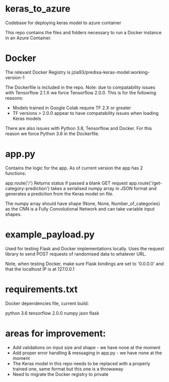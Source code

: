 # keras_to_azure
Codebase for deploying keras model to azure container

This repo contains the files and folders necessary to run a Docker instance in an Azure Container.

# Docker
The relevant Docker Registry is jzia93/predixa-keras-model:working-version-1

The Dockerfile is included in the repo. Note: due to compatability issues with Tensorflow 2.1.X we force Tensorflow 2.0.0. This is for the following reasons:

- Models trained in Google Colab require TF 2.X or greater
- TF versions > 2.0.0 appear to have compatability issues when loading Keras models

There are also issues with Python 3.8, Tensorflow and Docker. For this reason we force Python 3.6 in the Dockerfile.

# app.py

Contains the logic for the app. As of current version the app has 2 functions:

app.route('/') Returns status if passed a blank GET request
app.route('/get-category-prediction') takes a serialised numpy array in JSON format and generates a prediction from the Keras model on file. 

The numpy array should have shape (None, None, Number_of_categories) as the CNN is a Fully Convolutional Network and can take variable input shapes.

# example_payload.py

Used for testing Flask and Docker implementations locally. Uses the request library to send POST requests of randomised data to whatever URL.

Note, when testing Docker, make sure Flask bindings are set to '0.0.0.0' and that the localhost IP is at 127.0.0.1

# requirements.txt

Docker dependencies file, current build:

python 3.6
tensorflow 2.0.0
numpy
json
flask

# areas for improvement:

- Add validations on input size and shape - we have none at the moment
- Add proper error handling & messaging in app.py - we have none at the moment
- The Keras model in this repo needs to be replaced with a properly trained one, same format but this one is a throwaway
- Need to migrate the Docker registry to private
